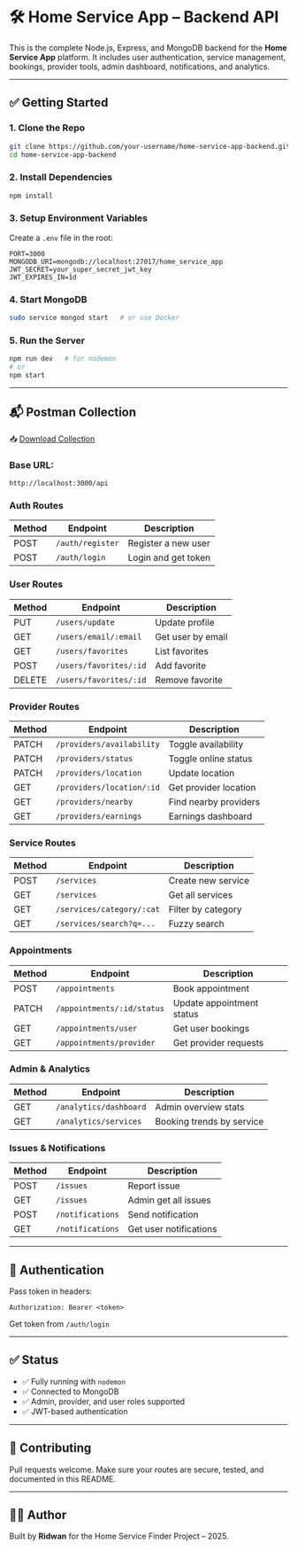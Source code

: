 # 🛠️ Home Service App – Backend API

This is the complete Node.js, Express, and MongoDB backend for the **Home Service App** platform. It includes user authentication, service management, bookings, provider tools, admin dashboard, notifications, and analytics.

---

## ✅ Getting Started

### 1. Clone the Repo
```bash
git clone https://github.com/your-username/home-service-app-backend.git
cd home-service-app-backend
```

### 2. Install Dependencies
```bash
npm install
```

### 3. Setup Environment Variables
Create a `.env` file in the root:
```env
PORT=3000
MONGODB_URI=mongodb://localhost:27017/home_service_app
JWT_SECRET=your_super_secret_jwt_key
JWT_EXPIRES_IN=1d
```

### 4. Start MongoDB
```bash
sudo service mongod start   # or use Docker
```

### 5. Run the Server
```bash
npm run dev   # for nodemon
# or
npm start
```

---

## 📬 Postman Collection

📥 [Download Collection](https://github.com/Ridwa19/Service-Finder/blob/main/backend/postman/Home-Service-App.postman_collection.json)

### Base URL:
```
http://localhost:3000/api
```

### Auth Routes
| Method | Endpoint              | Description       |
|--------|------------------------|-------------------|
| POST   | `/auth/register`       | Register a new user |
| POST   | `/auth/login`          | Login and get token |

### User Routes
| Method | Endpoint                  | Description             |
|--------|----------------------------|-------------------------|
| PUT    | `/users/update`           | Update profile          |
| GET    | `/users/email/:email`     | Get user by email       |
| GET    | `/users/favorites`        | List favorites          |
| POST   | `/users/favorites/:id`    | Add favorite            |
| DELETE | `/users/favorites/:id`    | Remove favorite         |

### Provider Routes
| Method | Endpoint                    | Description                   |
|--------|------------------------------|-------------------------------|
| PATCH  | `/providers/availability`    | Toggle availability           |
| PATCH  | `/providers/status`          | Toggle online status          |
| PATCH  | `/providers/location`        | Update location               |
| GET    | `/providers/location/:id`    | Get provider location         |
| GET    | `/providers/nearby`          | Find nearby providers         |
| GET    | `/providers/earnings`        | Earnings dashboard            |

### Service Routes
| Method | Endpoint                  | Description                   |
|--------|----------------------------|-------------------------------|
| POST   | `/services`               | Create new service            |
| GET    | `/services`               | Get all services              |
| GET    | `/services/category/:cat`| Filter by category            |
| GET    | `/services/search?q=...` | Fuzzy search                  |

### Appointments
| Method | Endpoint                  | Description                   |
|--------|----------------------------|-------------------------------|
| POST   | `/appointments`           | Book appointment              |
| PATCH  | `/appointments/:id/status`| Update appointment status     |
| GET    | `/appointments/user`      | Get user bookings             |
| GET    | `/appointments/provider`  | Get provider requests         |

### Admin & Analytics
| Method | Endpoint                  | Description                   |
|--------|----------------------------|-------------------------------|
| GET    | `/analytics/dashboard`    | Admin overview stats          |
| GET    | `/analytics/services`     | Booking trends by service     |

### Issues & Notifications
| Method | Endpoint                  | Description                   |
|--------|----------------------------|-------------------------------|
| POST   | `/issues`                | Report issue                  |
| GET    | `/issues`                | Admin get all issues          |
| POST   | `/notifications`         | Send notification             |
| GET    | `/notifications`         | Get user notifications        |

---

## 🔐 Authentication
Pass token in headers:
```
Authorization: Bearer <token>
```
Get token from `/auth/login`

---

## ✅ Status
- ✅ Fully running with `nodemon`
- ✅ Connected to MongoDB
- ✅ Admin, provider, and user roles supported
- ✅ JWT-based authentication

---

## 🧠 Contributing
Pull requests welcome. Make sure your routes are secure, tested, and documented in this README.

---

## 👨‍💻 Author
Built by **Ridwan** for the Home Service Finder Project – 2025.
